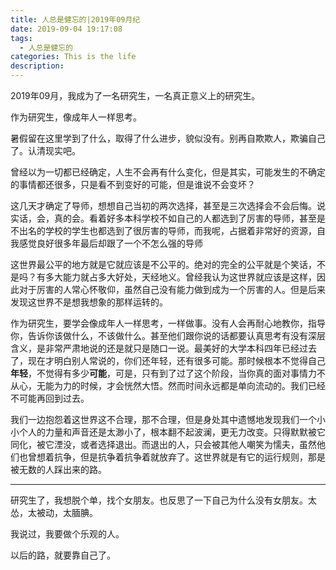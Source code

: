 ```yaml
---
title: 人总是健忘的|2019年09月纪
date: 2019-09-04 19:17:08
tags:
  - 人总是健忘的
categories: This is the life
description: 
---
```


2019年09月，我成为了一名研究生，一名真正意义上的研究生。

作为研究生，像成年人一样思考。

<!--more-->

暑假留在这里学到了什么，取得了什么进步，貌似没有。别再自欺欺人，欺骗自己了。认清现实吧。

曾经以为一切都已经确定，人生不会再有什么变化，但是其实，可能发生的不确定的事情都还很多，只是看不到变好的可能，但是谁说不会变坏？

这几天才确定了导师，想想自己当初的两次选择，甚至是三次选择会不会后悔。说实话，会，真的会。看着好多本科学校不如自己的人都选到了厉害的导师，甚至是不出名的学校的学生也都选到了很厉害的导师，而我呢，占据着非常好的资源，自我感觉良好很多年最后却跟了一个不怎么强的导师

这世界最公平的地方就是它就应该是不公平的。绝对的完全的公平就是个笑话，不是吗？有多大能力就占多大好处，天经地义。曾经我认为这世界就应该是这样，因此对于厉害的人常心怀敬仰，虽然自己没有能力做到成为一个厉害的人。但是后来发现这世界不是想我想象的那样运转的。

作为研究生，要学会像成年人一样思考，一样做事。没有人会再耐心地教你，指导你，告诉你该做什么，不该做什么。甚至他们跟你说的话都要认真思考有没有深层含义，是非常严肃地说的还是就只是随口一说。最美好的大学本科四年已经过去了，现在才明白别人常说的，你们还年轻，还有很多可能。那时候根本不觉得自己**年轻**，不觉得有多少**可能**，可是，只有到了过了这个阶段，当你真的面对事情力不从心，无能为力的时候，才会恍然大悟。然而时间永远都是单向流动的。我们已经不可能再回到过去。

我们一边抱怨着这世界这不合理，那不合理，但是身处其中遗憾地发现我们一个小小个人的力量和声音还是太渺小了，根本翻不起波澜，更无力改变。只得默默被它同化，被它湮没，或者选择退出。而退出的人，只会被其他人嘲笑为懦夫，虽然他们也曾想着抗争，但是抗争着抗争着就放弃了。这世界就是有它的运行规则，那是被无数的人踩出来的路。

_____

研究生了，我想脱个单，找个女朋友。也反思了一下自己为什么没有女朋友。太怂，太被动，太腼腆。

我说过，我要做个乐观的人。

以后的路，就要靠自己了。